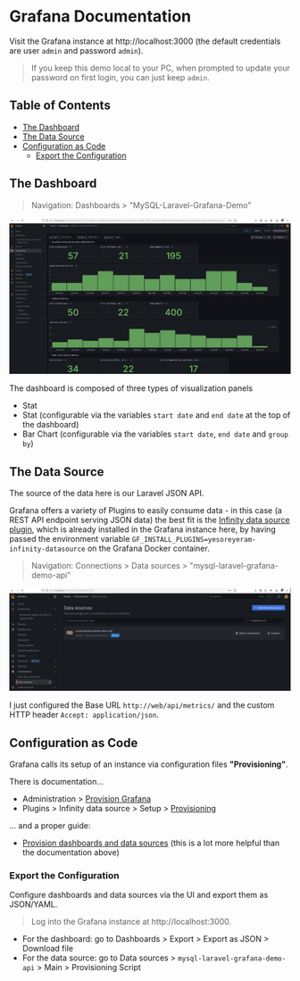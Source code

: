 # Grafana Documentation <!-- omit in toc -->

Visit the Grafana instance at http://localhost:3000 (the default credentials are user `admin` and password `admin`).

> If you keep this demo local to your PC, when prompted to update your password on first login, you can just keep `admin`.

## Table of Contents <!-- omit in toc -->

- [The Dashboard](#the-dashboard)
- [The Data Source](#the-data-source)
- [Configuration as Code](#configuration-as-code)
  - [Export the Configuration](#export-the-configuration)

## The Dashboard

> Navigation: Dashboards > "MySQL-Laravel-Grafana-Demo"

![Screenshot of the Grafana Dashboard](dashboard-screenshot.png)

The dashboard is composed of three types of visualization panels

- Stat
- Stat (configurable via the variables `start date` and `end date` at the top of the dashboard)
- Bar Chart (configurable via the variables `start date`, `end date` and `group by`)

## The Data Source

The source of the data here is our Laravel JSON API.

Grafana offers a variety of Plugins to easily consume data -
in this case (a REST API endpoint serving JSON data) the best fit is the [Infinity data source plugin](https://grafana.com/docs/plugins/yesoreyeram-infinity-datasource/latest/),
which is already installed in the Grafana instance here, by having passed the environment variable
`GF_INSTALL_PLUGINS=yesoreyeram-infinity-datasource` on the Grafana Docker container.

> Navigation: Connections > Data sources > "mysql-laravel-grafana-demo-api"

![Screenshot of the Data Source for the Grafana Dashboard](datasource-screenshot.png)

I just configured the Base URL `http://web/api/metrics/` and the custom HTTP header `Accept: application/json`.

## Configuration as Code

Grafana calls its setup of an instance via configuration files **"Provisioning"**.

There is documentation...

- Administration > [Provision Grafana](https://grafana.com/docs/grafana/latest/administration/provisioning/)
- Plugins > Infinity data source > Setup > [Provisioning](https://grafana.com/docs/plugins/yesoreyeram-infinity-datasource/latest/setup/provisioning/) 

... and a proper guide:

- [Provision dashboards and data sources](https://grafana.com/tutorials/provision-dashboards-and-data-sources/) (this is a lot more helpful than the documentation above)

### Export the Configuration

Configure dashboards and data sources via the UI and export them as JSON/YAML.

> Log into the Grafana instance at http://localhost:3000.

- For the dashboard: go to Dashboards > Export > Export as JSON > Download file
- For the data source: go to Data sources > `mysql-laravel-grafana-demo-api` > Main > Provisioning Script
